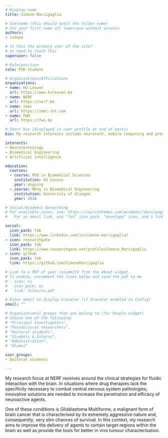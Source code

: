 ```yaml
---
# Display name
title: Simone Marcigaglia

# Username (this should match the folder name)
# Use your first name all lowercase without accents
authors:
- simone

# Is this the primary user of the site?
# no need to touch this
superuser: false

# Role/position
role: PhD Student

# Organizations/Affiliations
organizations:
- name: KU Leuven
  url: https://www.kuleuven.be
- name: NERF
  url: https://nerf.be
- name: imec
  url: https://imec-int.com
- name: FWO
  url: https://fwo.be

# Short bio (displayed in user profile at end of posts)
bio: My research interests include neurotech, mobile computing and programmable matter.

interests:
- Neurotechnology
- Biomedical Engineering
- Artificial intelligence

education:
  courses:
  - course: PhD in Biomedical Sciences
    institution: KU Leuven
    year: ongoing
  - course: MEng in Biomedical Engineering
    institution: University of Glasgow
    year: 2018

# Social/Academic Networking
# For available icons, see: https://sourcethemes.com/academic/docs/page-builder/#icons
#   For an email link, use "fas" icon pack, "envelope" icon, and a link in the

social:
  icon_pack: fab
  link: https://www.linkedin.com/in/simone-marcigaglia/
- icon: researchgate
  icon_pack: fab
  link: https://www.researchgate.net/profile/Simone_Marcigaglia
- icon: github
  icon_pack: fab
  link: https://github.com/SimoneMarcigaglia

# Link to a PDF of your resume/CV from the About widget.
# To enable, uncomment the lines below and send the pdf to me
# - icon: cv
#   icon_pack: ai
#   link: files/cv.pdf

# Enter email to display Gravatar (if Gravatar enabled in Config)
email: ""

# Organizational groups that you belong to (for People widget)
# Choose one of the following:
# "Principal Investigators",
# "Postdoctoral researchers",
# "Doctoral students",
# "Students & Interns",
# "Administration",
# "Alumni"

user_groups:
- Doctoral students

---
```


My research focus at NERF revolves around the clinical strategies for fluidic interaction with the brain. In situations where drug therapies lack the specificity necessary to combat central nervous system pathologies, innovative solutions are needed to increase the penetration and efficacy of neuroactive agents.

One of these conditions is Glioblastoma Multiforme, a malignant form of brain cancer that is characterised by its extremely aggressive nature and, consequently, very slim chances of survival. In this context, my research aims to improve the delivery of agents to certain target regions within the brain as well as provide the tools for better in vivo tumour characterisation.
